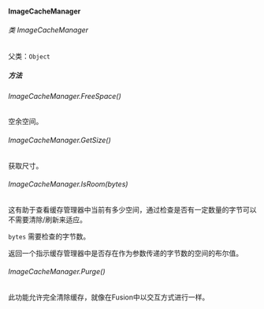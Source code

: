 #### ImageCacheManager

###### 类 ImageCacheManager

父类：`Object`

##### 方法

###### ImageCacheManager.FreeSpace()

空余空间。

###### ImageCacheManager.GetSize()

获取尺寸。

###### ImageCacheManager.IsRoom(*bytes*)

这有助于查看缓存管理器中当前有多少空间，通过检查是否有一定数量的字节可以不需要清除/刷新来适应。

`bytes` 需要检查的字节数。

返回一个指示缓存管理器中是否存在作为参数传递的字节数的空间的布尔值。

###### ImageCacheManager.Purge()

此功能允许完全清除缓存，就像在Fusion中以交互方式进行一样。